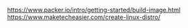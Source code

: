 https://www.packer.io/intro/getting-started/build-image.html
https://www.maketecheasier.com/create-linux-distro/
